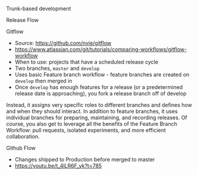 Trunk-based development

Release Flow

Gitflow
- Source: https://github.com/nvie/gitflow 
- https://www.atlassian.com/git/tutorials/comparing-workflows/gitflow-workflow
- When to use: projects that have a scheduled release cycle 
- Two branches, `master` and `develop`
- Uses basic Feature branch workflow - feature branches are created on `develop` then merged in 
- Once `develop` has enough features for a release (or a predetermined release date is approaching), you fork a release branch off of develop

Instead, it assigns very specific roles to different branches and defines how and when they should interact. In addition to feature branches, 
it uses individual branches for preparing, maintaining, and recording releases. Of course, you also get to leverage all the benefits of 
the Feature Branch Workflow: pull requests, isolated experiments, and more efficient collaboration.



Github Flow 
- Changes shipped to Production before merged to master
- https://youtu.be/t_4lLR6F_yk?t=785 
